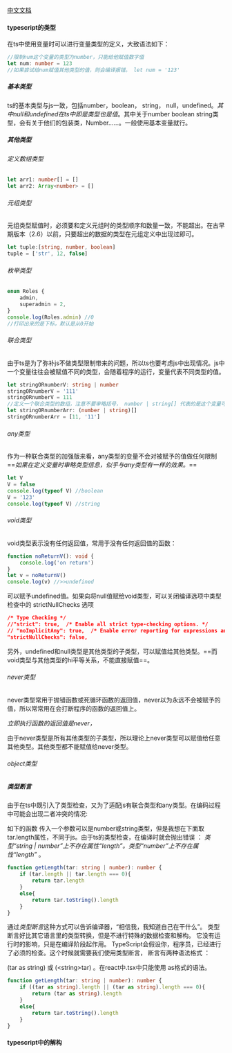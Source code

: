 [中文文档](https://typescript.bootcss.com/tutorials/typescript-in-5-minutes.html) 

#### typescript的类型

在ts中使用变量时可以进行变量类型的定义，大致语法如下：

```ts
//限制num这个变量的类型为number，只能给他赋值数字值
let num: number = 123
//如果尝试给num赋值其他类型的值，则会编译报错。 let num = '123'
```

##### 基本类型

ts的基本类型与js一致，包括number，boolean， string， null，undefined。*其中null和undefined在ts中即是类型也是值*。其中关于number boolean string类型，会有关于他们的包装类，Number......。一般使用基本变量就行。

##### 其他类型

###### 定义数组类型

```ts
let arr1: number[] = []
let arr2: Array<number> = []	
```

###### 元组类型

元组类型赋值时，必须要和定义元组时的类型顺序和数量一致，不能超出。在古早期版本（2.6）以前，只要超出的数据的类型在元组定义中出现过即可。

```ts
let tuple:[string, number, boolean]
tuple = ['str', 12, false]
```

###### 枚举类型 

```ts
enum Roles {
    admin,
    superadmin = 2,
}
console.log(Roles.admin) //0
//打印出来的是下标，默认是从0开始
```

###### 联合类型

由于ts是为了弥补js不做类型限制带来的问题，所以ts也要考虑js中出现情况。js中一个变量往往会被赋值不同的类型，会随着程序的运行，变量代表不同类型的值。

```ts
let stringORnumberV: string | number
stringORnumberV = '111'
stringORnumberV = 111
//定义一个联合类型的数组，注意不要审略括号， number | string[] 代表的是这个变量可以是一个number类型或者string数组类型
let stringORnumberArr: (number | string)[]
stringORnumberArr = [11, '11']	
```

###### any类型

作为一种联合类型的加强版来看，any类型的变量不会对被赋予的值做任何限制==*如果在定义变量时审略类型信息，似乎与any类型有一样的效果。*==

```ts
let V
V = false
console.log(typeof V) //boolean
V = '123'
console.log(typeof V) //string
```

###### void类型

void类型表示没有任何返回值，常用于没有任何返回值的函数：

```ts
function noReturnV(): void {
    console.log('on return')
}
let v = noReturnV()
console.log(v) //>>undefined
```

可以赋予undefined值。如果向将null值赋给void类型，可以关闭编译选项中类型检查中的 strictNullChecks 选项

```json
/* Type Checking */
//"strict": true,  /* Enable all strict type-checking options. */
// "noImplicitAny": true,  /* Enable error reporting for expressions and declarations with an implied `any` type.. */
"strictNullChecks": false,     
```

另外，undefined和null类型是其他类型的子类型，可以赋值给其他类型。==而void类型与其他类型的hi平等关系，不能直接赋值==。

###### never类型

never类型常用于抛错函数或死循环函数的返回值，never以为永远不会被赋予的值，所以常常用在会打断程序的函数的返回值上。



*立即执行函数的返回值是never，*

由于never类型是所有其他类型的子类型，所以理论上never类型可以赋值给任意其他类型。其他类型都不能赋值给never类型。

###### object类型



##### 类型断言

由于在ts中既引入了类型检查，又为了适配js有联合类型和any类型。在编码过程中可能会出现二者冲突的情况:

如下的函数 传入一个参数可以是number或string类型，但是我想在下面取tar.length属性，不同于js。由于ts的类型检查，在编译时就会抛出错误 ： *类型“string | number”上不存在属性“length”。类型“number”上不存在属性“length”* 。

```ts
function getLength(tar: string | number): number {
    if (tar.length || tar.length === 0){
        return tar.length
    }
    else{
        return tar.toString().length
    }
}
```

通过*类型断言*这种方式可以告诉编译器，“相信我，我知道自己在干什么”。 类型断言好比其它语言里的类型转换，但是不进行特殊的数据检查和解构。 它没有运行时的影响，只是在编译阶段起作用。 TypeScript会假设你，程序员，已经进行了必须的检查。这个时候就需要我们使用类型断言， 断言有两种语法格式 ：

(tar as string)  或  (\<string\>tar) 。在react中.tsx中只能使用 as格式的语法。

```ts
function getLength(tar: string | number): number {
    if ((tar as string).length || (tar as string).length === 0){
        return (tar as string).length
    }
    else{
        return tar.toString().length
    }
}
```

#### typescript中的解构

